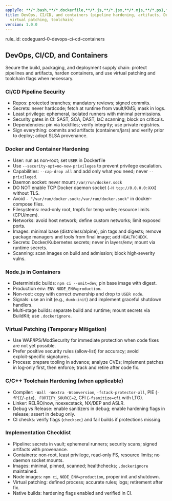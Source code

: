 ```yaml
---
applyTo: **/*.bash,**/*.dockerfile,**/*.js,**/*.jsx,**/*.mjs,**/*.ps1,**/*.sh,**/*.wsdl,**/*.xml,**/*.xsd,**/*.xslt,**/*.yaml,**/*.yml,Dockerfile*,docker-compose*
title: DevOps, CI/CD, and containers (pipeline hardening, artifacts, Docker/K8s images,
  virtual patching, toolchain)
version: 1.0.0
---
```


rule_id: codeguard-0-devops-ci-cd-containers

## DevOps, CI/CD, and Containers

Secure the build, packaging, and deployment supply chain: protect pipelines and artifacts, harden containers, and use virtual patching and toolchain flags when necessary.

### CI/CD Pipeline Security
- Repos: protected branches; mandatory reviews; signed commits.
- Secrets: never hardcode; fetch at runtime from vault/KMS; mask in logs.
- Least privilege: ephemeral, isolated runners with minimal permissions.
- Security gates in CI: SAST, SCA, DAST, IaC scanning; block on criticals.
- Dependencies: pin via lockfiles; verify integrity; use private registries.
- Sign everything: commits and artifacts (containers/jars) and verify prior to deploy; adopt SLSA provenance.

### Docker and Container Hardening
- User: run as non‑root; set `USER` in Dockerfile
- Use `--security-opt=no-new-privileges` to prevent privilege escalation.
- Capabilities: `--cap-drop all` and add only what you need; never `--privileged`.
- Daemon socket: never mount `/var/run/docker.sock`
- DO NOT enable TCP Docker daemon socket (`-H tcp://0.0.0.0:XXX`) without TLS.
- Avoid `- "/var/run/docker.sock:/var/run/docker.sock"` in docker-compose files.
- Filesystems: read‑only root, tmpfs for temp write; resource limits (CPU/mem).
- Networks: avoid host network; define custom networks; limit exposed ports.
- Images: minimal base (distroless/alpine), pin tags and digests; remove package managers and tools from final image; add `HEALTHCHECK`.
- Secrets: Docker/Kubernetes secrets; never in layers/env; mount via runtime secrets.
- Scanning: scan images on build and admission; block high‑severity vulns.

### Node.js in Containers
- Deterministic builds: `npm ci --omit=dev`; pin base image with digest.
- Production env: `ENV NODE_ENV=production`.
- Non‑root: copy with correct ownership and drop to `USER node`.
- Signals: use an init (e.g., `dumb-init`) and implement graceful shutdown handlers.
- Multi‑stage builds: separate build and runtime; mount secrets via BuildKit; use `.dockerignore`.

### Virtual Patching (Temporary Mitigation)
- Use WAF/IPS/ModSecurity for immediate protection when code fixes are not yet possible.
- Prefer positive security rules (allow‑list) for accuracy; avoid exploit‑specific signatures.
- Process: prepare tooling in advance; analyze CVEs; implement patches in log‑only first, then enforce; track and retire after code fix.

### C/C++ Toolchain Hardening (when applicable)
- Compiler: `-Wall -Wextra -Wconversion`, `-fstack-protector-all`, PIE (`-fPIE`/`-pie`), `_FORTIFY_SOURCE=2`, CFI (`-fsanitize=cfi` with LTO).
- Linker: RELRO/now, noexecstack, NX/DEP and ASLR.
- Debug vs Release: enable sanitizers in debug; enable hardening flags in release; assert in debug only.
- CI checks: verify flags (`checksec`) and fail builds if protections missing.

### Implementation Checklist
- Pipeline: secrets in vault; ephemeral runners; security scans; signed artifacts with provenance.
- Containers: non‑root, least privilege, read‑only FS, resource limits; no daemon socket mounts.
- Images: minimal, pinned, scanned; healthchecks; `.dockerignore` maintained.
- Node images: `npm ci`, `NODE_ENV=production`, proper init and shutdown.
- Virtual patching: defined process; accurate rules; logs; retirement after fix.
- Native builds: hardening flags enabled and verified in CI.
